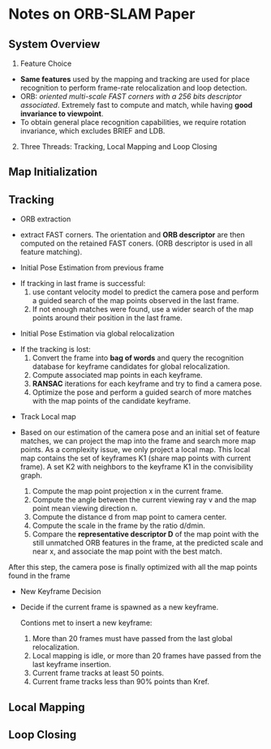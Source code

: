# Notes on ORB-SLAM Paper
## System Overview
1. Feature Choice  
* **Same features** used by the mapping and tracking are used for 
place recognition to perform frame-rate relocalization and loop 
detection. 
* ORB: *oriented multi-scale FAST corners with a 256 bits descriptor
 associated*. Extremely fast to compute and match, while having 
**good invariance to viewpoint**.  
* To obtain general place recognition capabilities, we require 
rotation invariance, which excludes BRIEF and LDB. 
2. Three Threads: Tracking, Local Mapping and Loop Closing
## Map Initialization

## Tracking
* ORB extraction
- extract FAST corners. The orientation and **ORB descriptor**
are then computed on the retained FAST coners. (ORB descriptor is used in
all feature matching).

* Initial Pose Estimation from previous frame 
- If tracking  in last frame is successful:
    1. use contant velocity model to predict the camera pose and perform 
       a guided search of the map points observed in the last frame. 
    2. If not enough matches were found, use a wider search of the map points
       around their position in the last frame.

* Initial Pose Estimation via global relocalization 
- If the tracking is lost:
    1. Convert the frame into **bag of words** and query the recognition database
       for keyframe candidates for global relocalization. 
    2. Compute associated map points in each keyframe. 
    3. **RANSAC** iterations for each keyframe and try to find a camera pose.
    4. Optimize the pose and perform a guided search of more matches with the map 
       points of the candidate keyframe.

* Track Local map 
- Based on our estimation of the camera pose and an initial set of feature matches, 
we can project the map into the frame and search more map points. As a complexity 
issue, we only project a local map. This local map contains the set of keyframes K1
(share map points with current frame). A set K2 with neighbors to the keyframe K1 
in the convisibility graph.

   1) Compute the map point projection x in the current frame.
   2) Compute the angle between the current viewing ray v and the map point mean viewing 
      direction n.
   3) Compute the distance d from map point to camera center. 
   4) Compute the scale in the frame by the ratio d/dmin.
   5) Compare the **representative descriptor D** of the map point with the still unmatched
      ORB features in the frame, at the predicted scale and near x, and associate the map 
      point with the best match.

After this step, the camera pose is finally optimized with all the map points found 
in the frame

* New Keyframe Decision 
- Decide if the current frame is spawned as a new keyframe.

  Contions met to insert a new keyframe:
    1) More than 20 frames must have passed from the last global relocalization.
    2) Local mapping is idle, or more than 20 frames have passed from the last keyframe 
       insertion.
    3) Current frame tracks at least 50 points.
    4) Current frame tracks less than 90% points than Kref.

## Local Mapping

## Loop Closing


